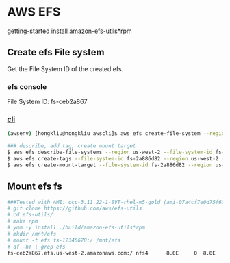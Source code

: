 # AWS EFS

[getting-started](https://docs.aws.amazon.com/efs/latest/ug/getting-started.html)
[install amazon-efs-utils*rpm](https://docs.aws.amazon.com/efs/latest/ug/using-amazon-efs-utils.html#installing-other-distro)

## Create efs File system

Get the File System ID of the created efs.

### efs console
File System ID: fs-ceb2a867

### [cli](https://docs.aws.amazon.com/cli/latest/reference/efs/create-file-system.html)

```sh
(awsenv) [hongkliu@hongkliu awscli]$ aws efs create-file-system --region us-west-2 --creation-token $(cat /proc/sys/kernel/random/uuid)

### describe, add tag, create mount target
$ aws efs describe-file-systems --region us-west-2 --file-system-id fs-2a886d82
$ aws efs create-tags --file-system-id fs-2a886d82 --region us-west-2 --tags Key=Name,Value=hongkliu-test-efs-bbb
$ aws efs create-mount-target --file-system-id fs-2a886d82 --region us-west-2 --subnet-id subnet-4879292d --security-group sg-5c5ace38

```

## Mount efs fs

```sh
###Tested with AMI: ocp-3.11.22-1-SVT-rhel-m5-gold (ami-07a4cf7e0d75f602e)
# git clone https://github.com/aws/efs-utils
# cd efs-utils/
# make rpm
# yum -y install ./build/amazon-efs-utils*rpm
# mkdir /mnt/efs
# mount -t efs fs-12345678:/ /mnt/efs
# df -hT | grep efs
fs-ceb2a867.efs.us-west-2.amazonaws.com:/ nfs4      8.0E     0  8.0E   0% /mnt/efs

```

